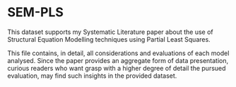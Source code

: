 # SEM-PLS

This dataset supports my Systematic Literature paper about the use of Structural Equation Modelling techniques using Partial Least Squares.

This file contains, in detail, all considerations and evaluations of each model analysed. 
Since the paper provides an aggregate form of data presentation, curious readers who want grasp with a higher degree of detail the pursued evaluation, may find such insights in the provided dataset.
